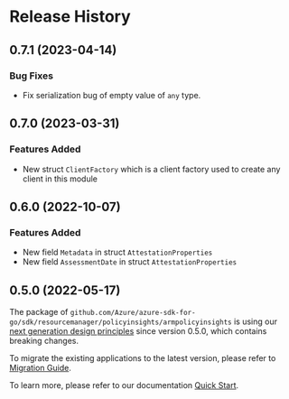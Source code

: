 # Release History

## 0.7.1 (2023-04-14)
### Bug Fixes

- Fix serialization bug of empty value of `any` type.


## 0.7.0 (2023-03-31)
### Features Added

- New struct `ClientFactory` which is a client factory used to create any client in this module


## 0.6.0 (2022-10-07)
### Features Added

- New field `Metadata` in struct `AttestationProperties`
- New field `AssessmentDate` in struct `AttestationProperties`


## 0.5.0 (2022-05-17)

The package of `github.com/Azure/azure-sdk-for-go/sdk/resourcemanager/policyinsights/armpolicyinsights` is using our [next generation design principles](https://azure.github.io/azure-sdk/general_introduction.html) since version 0.5.0, which contains breaking changes.

To migrate the existing applications to the latest version, please refer to [Migration Guide](https://aka.ms/azsdk/go/mgmt/migration).

To learn more, please refer to our documentation [Quick Start](https://aka.ms/azsdk/go/mgmt).